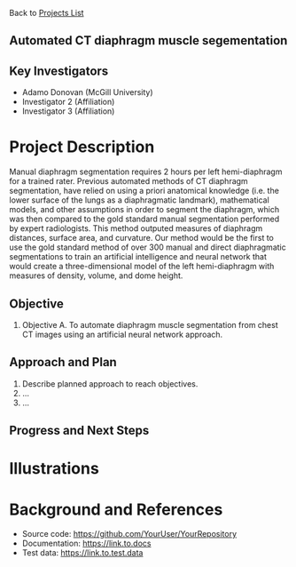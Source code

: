 Back to [Projects List](../../README.md#ProjectsList)

## Automated CT diaphragm muscle segementation

## Key Investigators
- Adamo Donovan (McGill University) 
- Investigator 2 (Affiliation) 
- Investigator 3 (Affiliation)

# Project Description
Manual diaphragm segmentation requires 2 hours per left hemi-diaphragm for a trained rater. 
Previous automated methods of CT diaphragm segmentation, have relied on using a priori anatomical 
knowledge (i.e. the lower surface of the lungs as a diaphragmatic landmark), mathematical models, and other 
assumptions in order to segment the diaphragm, which was then compared to the gold standard manual 
segmentation performed by expert radiologists. This method outputed measures of diaphragm distances, 
surface area, and curvature.
Our method would be the first to use the gold standard method of over 300 manual and direct diaphragmatic 
segmentations to train an artificial intelligence and neural network that would  create a three-dimensional model 
of the left hemi-diaphragm with measures of density, volume, and dome height.

## Objective
1. Objective A. To automate diaphragm muscle segmentation from chest CT images using an artificial neural 
network approach.

## Approach and Plan

1. Describe planned approach to reach objectives.
1. ...
1. ...

## Progress and Next Steps

<!--Describe progress and next steps in a few bullet points as you are making progress.-->

# Illustrations

<!--Add pictures and links to videos that demonstrate what has been accomplished.-->

<!--![Description of picture](Example2.jpg)-->

<!--![Some more images](Example2.jpg)-->

# Background and References

<!--Use this space for information that may help people better understand your project, like links to papers, source code, or data.-->

- Source code: https://github.com/YourUser/YourRepository
- Documentation: https://link.to.docs
- Test data: https://link.to.test.data
